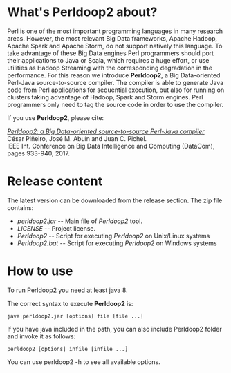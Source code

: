 # What's Perldoop2 about? #

Perl is one of the most important programming languages in many research areas. However, the most relevant Big Data frameworks, Apache Hadoop, Apache Spark and Apache Storm, do not support natively this language. To take advantage of these Big Data engines Perl programmers should port their applications to Java or Scala, which requires a huge effort, or use utilities as Hadoop Streaming with the corresponding degradation in the performance. For this reason we introduce **Perldoop2**, a Big Data-oriented Perl-Java source-to-source compiler. The compiler is able to generate Java code from Perl applications for sequential execution, but also for running on clusters taking advantage of Hadoop, Spark and Storm engines. Perl programmers only need to tag the source code in order to use the compiler.

If you use **Perldoop2**, please cite:

[*Perldoop2: a Big Data-oriented source-to-source Perl-Java compiler*]( https://doi.org/10.1109/DASC-PICom-DataCom-CyberSciTec.2017.156)  
César Piñeiro, José M. Abuín and Juan C. Pichel.<br/>IEEE Int. Conference on Big Data Intelligence and Computing (DataCom), pages 933-940, 2017.

# Release content #

The latest version can be downloaded from the release section. The zip file contains:

* *perldoop2.jar* -- Main file of *Perldoop2* tool.
* *LICENSE* -- Project license.
* *Perldoop2* -- Script for executing *Perldoop2* on Unix/Linux systems
* *Perldoop2.bat* -- Script for executing *Perldoop2* on Windows systems

# How to use #

To run Perldoop2 you need at least java 8.

The correct syntax to execute **Perldoop2** is:

`java perldoop2.jar [options] file [file ...]`

If you have java included in the path, you can also include Perldoop2 folder and invoke it as follows:

`perldoop2 [options] infile [infile ...]`

You can use perldoop2 -h to see all available options.
